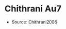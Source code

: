 <a name="material" />

# Chithrani Au7
<script type="application/ld+json">
  {
    "@context": "https://schema.org/",
    "@type": "ChemicalSubstance",
    "http://purl.org/dc/terms/conformsTo":
      {
        "@type": "CreativeWork",
        "@id": "https://bioschemas.org/profiles/ChemicalSubstance/0.4-RELEASE/"
      },
    "@id": "https://egonw.github.io/nanowiki/nanowiki422.html#material",
    "name": "Chithrani Au7",
    "sameAs": "http://127.0.0.1/mediawiki/index.php/Special:URIResolver/Chithrani_Au7"
  }
</script>


* Source: [Chithrani2006](Chithrani2006.md)
